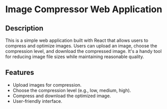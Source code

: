 # Image Compressor Web Application

## Description
This is a simple web application built with React that allows users to compress and optimize images. Users can upload an image, choose the compression level, and download the compressed image. It's a handy tool for reducing image file sizes while maintaining reasonable quality.

## Features
- Upload images for compression.
- Choose the compression level (e.g., low, medium, high).
- Compress and download the optimized image.
- User-friendly interface.
